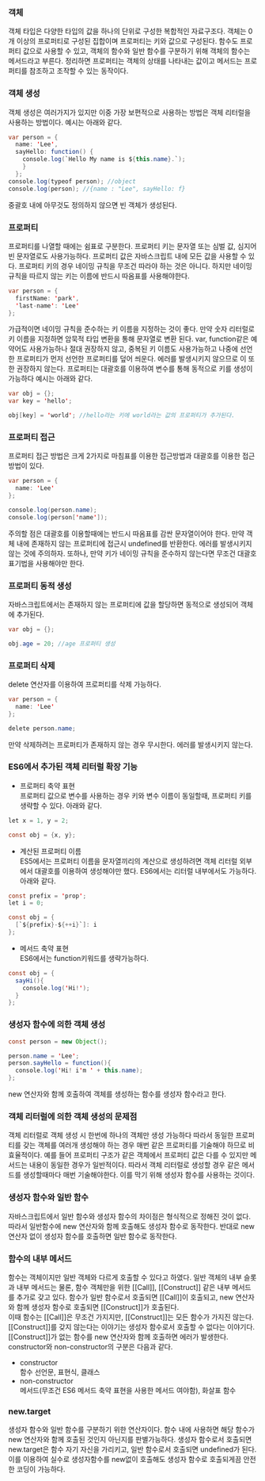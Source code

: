 ### 객체
객체 타입은 다양한 타입의 값을 하나의 단위로 구성한 복합적인 자료구조다. 객체는 0개 이상의 프로퍼티로 구성된 집합이며 프로퍼티는 키와 값으로 구성된다.
함수도 프로퍼티 값으로 사용할 수 있고, 객체의 함수와 일반 함수를 구분하기 위해 객체의 함수는 메서드라고 부른다. 정리하면 프로퍼티는 객체의 상태를 나타내는 값이고
메서드는 프로퍼티를 참조하고 조작할 수 있는 동작이다.

### 객체 생성
객체 생성은 여러가지가 있지만 이중 가장 보편적으로 사용하는 방법은 객체 리터럴을 사용하는 방법이다. 예시는 아래와 같다.
```java
var person = {
  name: 'Lee',
  sayHello: function() {
    console.log(`Hello My name is ${this.name}.`);
    }
  };
console.log(typeof person); //object
console.log(person); //{name : "Lee", sayHello: f}
```
중괄호 내에 아무것도 정의하지 않으면 빈 객체가 생성된다.

### 프로퍼티
프로퍼티를 나열할 때에는 쉼표로 구분한다. 프로퍼티 키는 문자열 또는 심벌 값, 심지어 빈 문자열로도 사용가능하다. 프로퍼티 값은 자바스크립트 내에 모든 값을 사용할 수 있다.
프로퍼티 키의 경우 네이밍 규칙을 무조건 따라야 하는 것은 아니다. 하지만 네이밍 규칙을 따르지 않는 키는 이름에 반드시 따옴표를 사용해야한다.
```java
var person = {
  firstName: 'park',
  'last-name': 'Lee'
};
```
가급적이면 네이밍 규칙을 준수하는 키 이름을 지정하는 것이 좋다. 만약 숫자 리터럴로 키 이름을 지정하면 암묵적 타입 변환을 통해 문자열로 변환 된다.
var, function같은 예약어도 사용가능하나 절대 권장하지 않고, 중복된 키 이름도 사용가능하고 나중에 선언한 프로퍼티가 먼저 선언한 프로퍼티를 덮어 씌운다.
에러를 발생시키지 않으므로 이 또한 권장하지 않는다. 프로퍼티는 대괄호를 이용하여 변수를 통해 동적으로 키를 생성이 가능하다 예시는 아래와 같다.
```java
var obj = {};
var key = 'hello';

obj[key] = 'world'; //hello라는 키에 world라는 값의 프로퍼티가 추가된다.
```
### 프로퍼티 접근
프로퍼티 접근 방법은 크게 2가지로 마침표를 이용한 접근방법과 대괄호를 이용한 접근 방법이 있다.
```java
var person = {
  name: 'Lee'
};

console.log(person.name);
console.log(person['name']);
```
주의할 점은 대괄호를 이용할때에는 반드시 따옴표를 감싼 문자열이어야 한다. 만약 객체 내에 존재하지 않는 프로퍼티에 접근시 undefined를 반환한다. 에러를 발생시키지 않는 것에
주의하자. 또하나, 만약 키가 네이밍 규칙을 준수하지 않는다면 무조건 대괄호 표기법을 사용해야만 한다. 

### 프로퍼티 동적 생성
자바스크립트에서는 존재하지 않는 프로퍼티에 값을 할당하면 동적으로 생성되어 객체에 추가된다.
```java
var obj = {};

obj.age = 20; //age 프로퍼티 생성
```

### 프로퍼티 삭제
delete 연산자를 이용하여 프로퍼티를 삭제 가능하다.
```java
var person = {
  name: 'Lee'
};

delete person.name;
```
만약 삭제하려는 프로퍼티가 존재하지 않는 경우 무시한다. 에러를 발생시키지 않는다.

### ES6에서 추가된 객체 리터럴 확장 기능
* 프로퍼티 축약 표현<br>
프로퍼티 값으로 변수를 사용하는 경우 키와 변수 이름이 동일할때, 프로퍼티 키를 생략할 수 있다. 아래와 같다.
```java
let x = 1, y = 2;

const obj = {x, y};
```
* 계산된 프로퍼티 이름<br>
ES5에서는 프로퍼티 이름을 문자열끼리의 계산으로 생성하려면 객체 리터럴 외부에서 대괄호를 이용하여 생성해야만 했다. ES6에서는 리터럴 내부에서도 가능하다. 아래와 같다.
```java
const prefix = 'prop';
let i = 0;

const obj = {
  [`${prefix}-${++i}`]: i
};
```
* 메서드 축약 표현<br>
ES6에서는 function키워드를 생략가능하다.
```java
const obj = {
  sayHi(){
    console.log('Hi!');
  }
};
```

### 생성자 함수에 의한 객체 생성
```java
const person = new Object();

person.name = 'Lee';
person.sayHello = function(){
  console.log('Hi! i'm ' + this.name);
};
```
new 연산자와 함께 호출하여 객체를 생성하는 함수를 생성자 함수라고 한다. 

### 객체 리터럴에 의한 객체 생성의 문제점
객체 리터럴로 객체 생성 시 한번에 하나의 객체만 생성 가능하다 따라서 동일한 프로퍼티를 갖는 객체를 여러개 생성해야 하는 경우 매번 같은 프로퍼티를 기술해야 하므로
비효율적이다. 예를 들어 프로퍼티 구조가 같은 객체에서 프로퍼티 값은 다를 수 있지만 메서드는 내용이 동일한 경우가 일반적이다. 따라서 객체 리터럴로 생성할 경우 
같은 메서드를 생성할때마다 매번 기술해야한다. 이를 막기 위해 생성자 함수를 사용하는 것이다.

### 생성자 함수와 일반 함수
자바스크립트에서 일반 함수와 생성자 함수의 차이점은 형식적으로 정해진 것이 없다. 따라서 일반함수에 new 연산자와 함께 호출해도 생성자 함수로 동작한다.
반대로 new 연산자 없이 생성자 함수를 호출하면 일반 함수로 동작한다.

### 함수의 내부 메서드
함수는 객체이지만 일반 객체와 다르게 호출할 수 있다고 하였다. 일반 객체의 내부 슬롯과 내부 메서드는 물론, 함수 객체만을 위한 [[Call]], [[Construct]] 같은 내부 메서드를
추가로 갖고 있다. 함수가 일반 함수로서 호출되면 [[Call]]이 호출되고, new 연산자와 함께 생성자 함수로 호출되면 [[Construct]]가 호출된다.<br>
이때 함수는 [[Call]]은 무조건 가지지만, [[Construct]]는 모든 함수가 가지진 않는다. [[Construct]]를 갖지 않는다는 이야기는 생성자 함수로서 호출할 수 없다는 이야기다.
[[Construct]]가 없는 함수를 new 연산자와 함께 호출하면 에러가 발생한다. constructor와 non-constructor의 구분은 다음과 같다.
* constructor <br>
함수 선언문, 표현식, 클래스
* non-constructor <br>
메서드(무조건 ES6 메서드 축약 표현을 사용한 메서드 여야함), 화살표 함수

### new.target
생성자 함수와 일반 함수를 구분하기 위한 연산자이다. 함수 내에 사용하면 해당 함수가 new 연산자와 함께 호출된 것인지 아닌지를 판별가능하다.
생성자 함수로서 호출되면 new.target은 함수 자기 자신을 가리키고, 일반 함수로서 호출되면 undefined가 된다. 이를 이용하여 실수로 생성자함수를 new없이 호출해도
생성자 함수로 호출되게끔 안전한 코딩이 가능하다.













